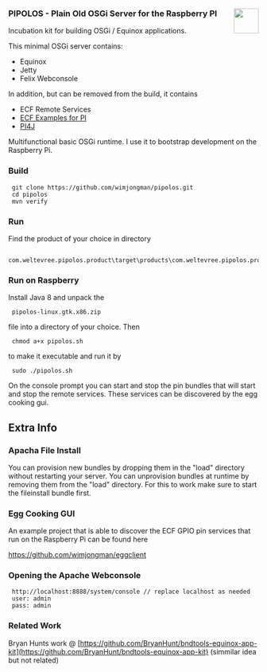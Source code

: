 ### PIPOLOS - Plain Old OSGi Server for the Raspberry PI    <img style="float: right" src="https://raw.githubusercontent.com/wimjongman/polos/master/pipolos.png" height="50"/>
Incubation kit for building OSGi / Equinox applications.

This minimal OSGi server contains:

* Equinox
* Jetty
* Felix Webconsole

In addition, but can be removed from the build, it contains

* ECF Remote Services
* [ECF Examples for PI](https://github.com/wimjongman/RaspberryPI) 
* [PI4J](https://github.com/Pi4J/pi4j/)

Multifunctional basic OSGi runtime. I use it to bootstrap development on the Raspberry Pi.

### Build

     git clone https://github.com/wimjongman/pipolos.git
     cd pipolos
     mvn verify

### Run

Find the product of your choice in directory

     com.weltevree.pipolos.product\target\products\com.weltevree.pipolos.product 

### Run on Raspberry

Install Java 8 and unpack the 

     pipolos-linux.gtk.x86.zip 
     
file into a directory of your choice. Then

     chmod a+x pipolos.sh
     
to make it executable and run it by

     sudo ./pipolos.sh

On the console prompt you can start and stop the pin bundles that will start and stop the remote services. These services can be discovered by the egg cooking gui.

## Extra Info

### Apacha File Install

You can provision new bundles by dropping them in the "load" directory without restarting your server. You can unprovision bundles at runtime by removing them from the "load" directory. For this to work make sure to start the fileinstall bundle first.

### Egg Cooking GUI

An example project that is able to discover the ECF GPIO pin services that run on the Raspberry Pi can be found here

https://github.com/wimjongman/eggclient
     
### Opening the Apache Webconsole

     http://localhost:8888/system/console // replace localhost as needed
     user: admin
     pass: admin

### Related Work
Bryan Hunts work @ [https://github.com/BryanHunt/bndtools-equinox-app-kit](https://github.com/BryanHunt/bndtools-equinox-app-kit) (simmilar idea but not related)
